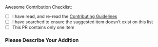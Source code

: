 <!--
  ⚡️ katchow! We ❤️ Pull Requests!

  Thank you for contributing to our awesome list!
  Please make sure you check each box below ( [x] ) after you have completed or
  verified the step. Please do not skip this template or your issue will be
  closed (and we'd rather not do that).

  Maintainers may disregard this template for organizational Pull Requests.
-->

Awesome Contribution Checklist:

- [ ] I have read, and re-read the [Contributing Guidelines](.github/COONTRIBUTING.md)
- [ ] I have searched to ensure the suggested item doesn't exist on this list
- [ ] This PR contains only one item

### Please Describe Your Addition

